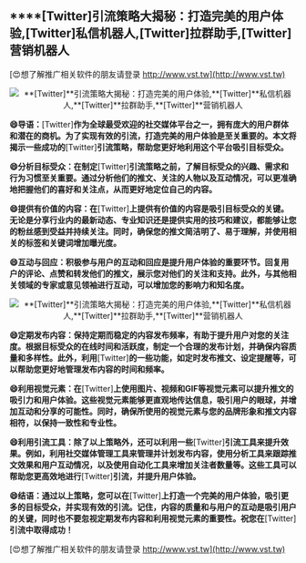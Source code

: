## ****[Twitter]**引流策略大揭秘：打造完美的用户体验,**[Twitter]**私信机器人,**[Twitter]**拉群助手,**[Twitter]**营销机器人**

[😍想了解推广相关软件的朋友请登录 http://www.vst.tw](http://www.vst.tw)

 <center><img src="https://vst.tw/MP4/tuiguang/png/1.png" alt="**[Twitter]**引流策略大揭秘：打造完美的用户体验,**[Twitter]**私信机器人,**[Twitter]**拉群助手,**[Twitter]**营销机器人"></center>

**😄导语：**[Twitter]**作为全球最受欢迎的社交媒体平台之一，拥有庞大的用户群体和潜在的商机。为了实现有效的引流，打造完美的用户体验是至关重要的。本文将揭示一些成功的**[Twitter]**引流策略，帮助您更好地利用这个平台吸引目标受众。**

**😄分析目标受众：在制定**[Twitter]**引流策略之前，了解目标受众的兴趣、需求和行为习惯至关重要。通过分析他们的推文、关注的人物以及互动情况，可以更准确地把握他们的喜好和关注点，从而更好地定位自己的内容。**

**😄提供有价值的内容：在**[Twitter]**上提供有价值的内容是吸引目标受众的关键。无论是分享行业内的最新动态、专业知识还是提供实用的技巧和建议，都能够让您的粉丝感到受益并持续关注。同时，确保您的推文简洁明了、易于理解，并使用相关的标签和关键词增加曝光度。**

**😄互动与回应：积极参与用户的互动和回应是提升用户体验的重要环节。回复用户的评论、点赞和转发他们的推文，展示您对他们的关注和支持。此外，与其他相关领域的专家或意见领袖进行互动，可以增加您的影响力和知名度。**

 <center><img src="https://vst.tw/MP4/tuiguang/png/5.png" alt="**[Twitter]**引流策略大揭秘：打造完美的用户体验,**[Twitter]**私信机器人,**[Twitter]**拉群助手,**[Twitter]**营销机器人"></center>

**😄定期发布内容：保持定期而稳定的内容发布频率，有助于提升用户对您的关注度。根据目标受众的在线时间和活跃度，制定一个合理的发布计划，并确保内容质量和多样性。此外，利用**[Twitter]**的一些功能，如定时发布推文、设定提醒等，可以帮助您更好地管理发布内容的时间和频率。**

**😄利用视觉元素：在**[Twitter]**上使用图片、视频和GIF等视觉元素可以提升推文的吸引力和用户体验。这些视觉元素能够更直观地传达信息，吸引用户的眼球，并增加互动和分享的可能性。同时，确保所使用的视觉元素与您的品牌形象和推文内容相符，以保持一致性和专业性。**

**😄利用引流工具：除了以上策略外，还可以利用一些**[Twitter]**引流工具来提升效果。例如，利用社交媒体管理工具来管理并计划发布内容，使用分析工具来跟踪推文效果和用户互动情况，以及使用自动化工具来增加关注者数量等。这些工具可以帮助您更高效地进行**[Twitter]**引流，并提升用户体验。**

**😄结语：通过以上策略，您可以在**[Twitter]**上打造一个完美的用户体验，吸引更多的目标受众，并实现有效的引流。记住，内容的质量和与用户的互动是吸引用户的关键，同时也不要忽视定期发布内容和利用视觉元素的重要性。祝您在**[Twitter]**引流中取得成功！**

[😍想了解推广相关软件的朋友请登录 http://www.vst.tw](http://www.vst.tw)



